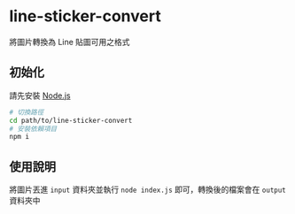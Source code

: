 # line-sticker-convert
將圖片轉換為 Line 貼圖可用之格式
## 初始化
請先安裝 [Node.js](https://nodejs.org/en/)
```bash
# 切換路徑
cd path/to/line-sticker-convert
# 安裝依賴項目
npm i
```
## 使用說明
將圖片丟進 `input` 資料夾並執行 `node index.js` 即可，轉換後的檔案會在 `output` 資料夾中